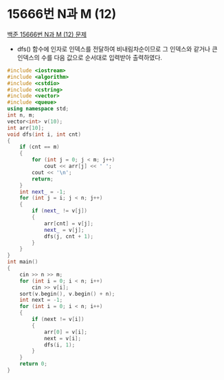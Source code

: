 # 15666번 N과 M (12)

[백준 15666번 N과 M (12) 문제](https://www.acmicpc.net/problem/15666) 

- dfs() 함수에 인자로 인덱스를 전달하여 비내림차순이므로 그 인덱스와 같거나 큰 인덱스의 수를 다음 값으로 순서대로 입력받아 출력하였다.

```c++
#include <iostream>
#include <algorithm>
#include <cstdio>
#include <cstring>
#include <vector>
#include <queue>
using namespace std;
int n, m;
vector<int> v(10);
int arr[10];
void dfs(int i, int cnt)
{
    if (cnt == m)
    {
        for (int j = 0; j < m; j++)
            cout << arr[j] << ' ';
        cout << '\n';
        return;
    }
    int next_ = -1;
    for (int j = i; j < n; j++)
    {
        if (next_ != v[j])
        {
            arr[cnt] = v[j];
            next_ = v[j];
            dfs(j, cnt + 1);
        }
    }
}
int main()
{
    cin >> n >> m;
    for (int i = 0; i < n; i++)
        cin >> v[i];
    sort(v.begin(), v.begin() + n);
    int next = -1;
    for (int i = 0; i < n; i++)
    {
        if (next != v[i])
        {
            arr[0] = v[i];
            next = v[i];
            dfs(i, 1);
        }
    }
    return 0;
}

```

